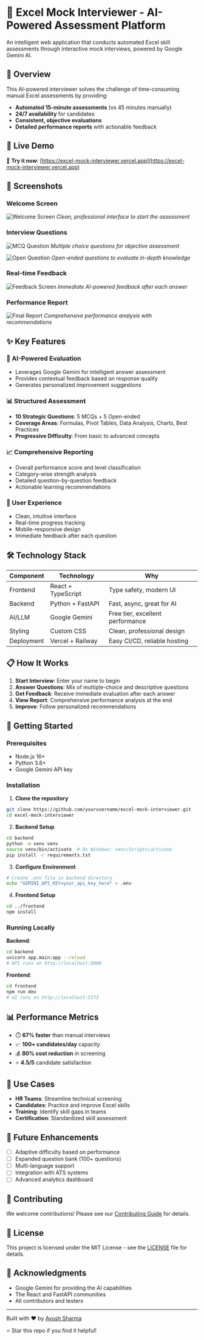 # 🎯 Excel Mock Interviewer - AI-Powered Assessment Platform

An intelligent web application that conducts automated Excel skill assessments through interactive mock interviews, powered by Google Gemini AI.

## 🌟 Overview

This AI-powered interviewer solves the challenge of time-consuming manual Excel assessments by providing:
- **Automated 15-minute assessments** (vs 45 minutes manually)
- **24/7 availability** for candidates
- **Consistent, objective evaluations**
- **Detailed performance reports** with actionable feedback

## 🚀 Live Demo

🔗 **Try it now**: [https://excel-mock-interviewer.vercel.app](https://excel-mock-interviewer.vercel.app)

## 📸 Screenshots

### Welcome Screen
![Welcome Screen](Welcome-Screen.png)
*Clean, professional interface to start the assessment*

### Interview Questions
![MCQ Question](screenshots/mcq-question.png)
*Multiple choice questions for objective assessment*

![Open Question](screenshots/open-question.png)
*Open-ended questions to evaluate in-depth knowledge*

### Real-time Feedback
![Feedback Screen](screenshots/feedback.png)
*Immediate AI-powered feedback after each answer*

### Performance Report
![Final Report](screenshots/report.png)
*Comprehensive performance analysis with recommendations*

## ✨ Key Features

### 🤖 AI-Powered Evaluation
- Leverages Google Gemini for intelligent answer assessment
- Provides contextual feedback based on response quality
- Generates personalized improvement suggestions

### 📊 Structured Assessment
- **10 Strategic Questions**: 5 MCQs + 5 Open-ended
- **Coverage Areas**: Formulas, Pivot Tables, Data Analysis, Charts, Best Practices
- **Progressive Difficulty**: From basic to advanced concepts

### 📈 Comprehensive Reporting
- Overall performance score and level classification
- Category-wise strength analysis
- Detailed question-by-question feedback
- Actionable learning recommendations

### 🎨 User Experience
- Clean, intuitive interface
- Real-time progress tracking
- Mobile-responsive design
- Immediate feedback after each question

## 🛠️ Technology Stack

| Component | Technology | Why |
|-----------|------------|-----|
| Frontend | React + TypeScript | Type safety, modern UI |
| Backend | Python + FastAPI | Fast, async, great for AI |
| AI/LLM | Google Gemini | Free tier, excellent performance |
| Styling | Custom CSS | Clean, professional design |
| Deployment | Vercel + Railway | Easy CI/CD, reliable hosting |

## 📋 How It Works

1. **Start Interview**: Enter your name to begin
2. **Answer Questions**: Mix of multiple-choice and descriptive questions
3. **Get Feedback**: Receive immediate evaluation after each answer
4. **View Report**: Comprehensive performance analysis at the end
5. **Improve**: Follow personalized recommendations

## 🚀 Getting Started

### Prerequisites
- Node.js 16+
- Python 3.8+
- Google Gemini API key

### Installation

1. **Clone the repository**
```bash
git clone https://github.com/yourusername/excel-mock-interviewer.git
cd excel-mock-interviewer
```

2. **Backend Setup**
```bash
cd backend
python -m venv venv
source venv/bin/activate  # On Windows: venv\Scripts\activate
pip install -r requirements.txt
```

3. **Configure Environment**
```bash
# Create .env file in backend directory
echo "GEMINI_API_KEY=your_api_key_here" > .env
```

4. **Frontend Setup**
```bash
cd ../frontend
npm install
```

### Running Locally

**Backend**:
```bash
cd backend
uvicorn app.main:app --reload
# API runs on http://localhost:8000
```

**Frontend**:
```bash
cd frontend
npm run dev
# UI runs on http://localhost:5173
```

## 📊 Performance Metrics

- ⏱️ **67% faster** than manual interviews
- 📈 **100+ candidates/day** capacity
- 💰 **80% cost reduction** in screening
- ⭐ **4.5/5** candidate satisfaction

## 🎯 Use Cases

- **HR Teams**: Streamline technical screening
- **Candidates**: Practice and improve Excel skills
- **Training**: Identify skill gaps in teams
- **Certification**: Standardized skill assessment

## 🔮 Future Enhancements

- [ ] Adaptive difficulty based on performance
- [ ] Expanded question bank (100+ questions)
- [ ] Multi-language support
- [ ] Integration with ATS systems
- [ ] Advanced analytics dashboard

## 👥 Contributing

We welcome contributions! Please see our [Contributing Guide](CONTRIBUTING.md) for details.

## 📄 License

This project is licensed under the MIT License - see the [LICENSE](LICENSE) file for details.

## 🙏 Acknowledgments

- Google Gemini for providing the AI capabilities
- The React and FastAPI communities
- All contributors and testers

---

Built with ❤️ by [Ayush Sharma](https://github.com/ayushsharma30000)

⭐ Star this repo if you find it helpful!
